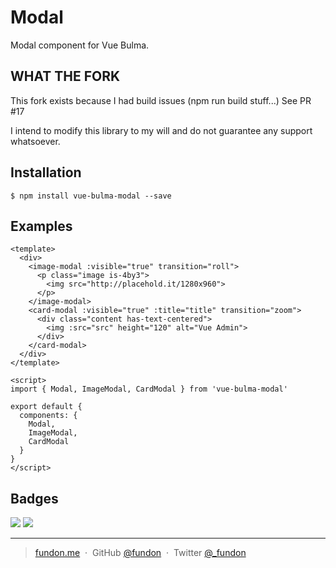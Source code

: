 # Modal

Modal component for Vue Bulma.

## WHAT THE FORK
This fork exists because I had build issues (npm run build stuff...) 
See PR #17

I intend to modify this library to my will and do not guarantee any support whatsoever.


## Installation

```
$ npm install vue-bulma-modal --save
```


## Examples

```vue
<template>
  <div>
    <image-modal :visible="true" transition="roll">
      <p class="image is-4by3">
        <img src="http://placehold.it/1280x960">
      </p>
    </image-modal>
    <card-modal :visible="true" :title="title" transition="zoom">
      <div class="content has-text-centered">
        <img :src="src" height="120" alt="Vue Admin">
      </div>
    </card-modal>
  </div>
</template>

<script>
import { Modal, ImageModal, CardModal } from 'vue-bulma-modal'

export default {
  components: {
    Modal,
    ImageModal,
    CardModal
  }
}
</script>
```


## Badges

![](https://img.shields.io/badge/license-MIT-blue.svg)
![](https://img.shields.io/badge/status-stable-green.svg)

---

> [fundon.me](https://fundon.me) &nbsp;&middot;&nbsp;
> GitHub [@fundon](https://github.com/fundon) &nbsp;&middot;&nbsp;
> Twitter [@_fundon](https://twitter.com/_fundon)
